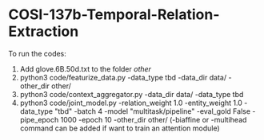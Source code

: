 # COSI-137b-Temporal-Relation-Extraction

To run the codes:
1. Add glove.6B.50d.txt to the folder _other_
2. python3 code/featurize_data.py -data_type tbd -data_dir data/ -other_dir other/
3. python3 code/context_aggregator.py -data_dir data/ -data_type tbd
4. python3 code/joint_model.py -relation_weight 1.0 -entity_weight 1.0 -data_type "tbd" -batch 4 -model "multitask/pipeline" -eval_gold False -pipe_epoch 1000 -epoch 10 -other_dir other/      (-biaffine or -multihead command can be added if want to train an attention module)


